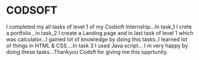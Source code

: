 # CODSOFT
I completed my all tasks of level 1 of my Codsoft Internship...In task_1 I crete a portfolio , in task_2 I create a Landing page and in last task of level 1 which was calculator...I gained lot of knowledge by doing this tasks..I learned lot of things in HTML & CSS....In task 3 I used Java script... I m very happy by doing these tasks...Thankyou Codsft for giving me this opprtunity.
